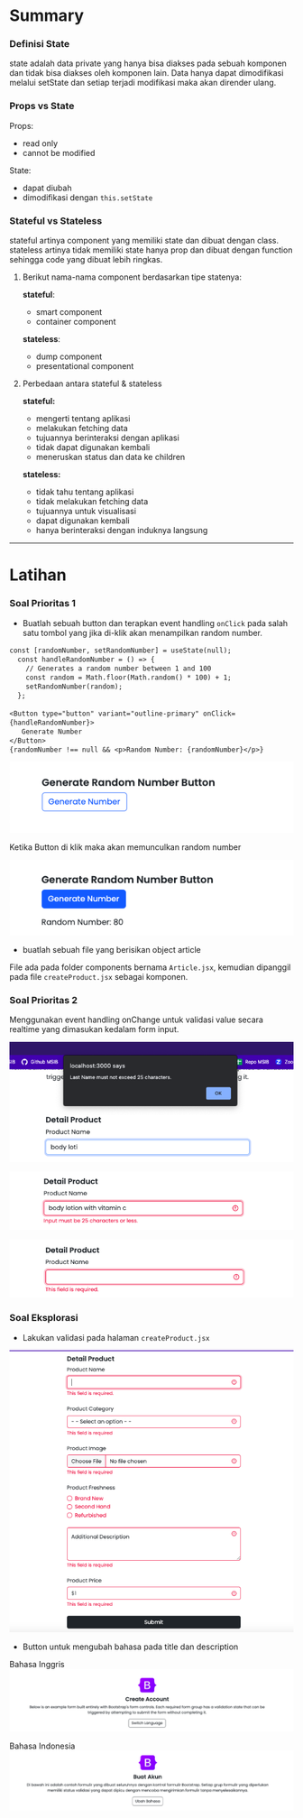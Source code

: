 # Summary

### Definisi State

state adalah data private yang hanya bisa diakses pada sebuah komponen dan tidak bisa diakses oleh komponen lain. Data hanya dapat dimodifikasi melalui setState dan setiap terjadi modifikasi maka akan dirender ulang.

### Props vs State

Props:

- read only
- cannot be modified

State:

- dapat diubah
- dimodifikasi dengan `this.setState`

### Stateful vs Stateless

stateful artinya component yang memiliki state dan dibuat dengan class. stateless artinya tidak memiliki state hanya prop dan dibuat dengan function sehingga code yang dibuat lebih ringkas.

1. Berikut nama-nama component berdasarkan tipe statenya:

   **stateful**:

   - smart component
   - container component

   **stateless**:

   - dump component
   - presentational component

2. Perbedaan antara stateful & stateless

   **stateful:**

   - mengerti tentang aplikasi
   - melakukan fetching data
   - tujuannya berinteraksi dengan aplikasi
   - tidak dapat digunakan kembali
   - meneruskan status dan data ke children

   **stateless:**

   - tidak tahu tentang aplikasi
   - tidak melakukan fetching data
   - tujuannya untuk visualisasi
   - dapat digunakan kembali
   - hanya berinteraksi dengan induknya langsung

---

# Latihan

### Soal Prioritas 1

- Buatlah sebuah button dan terapkan event handling `onClick` pada salah satu tombol yang jika di-klik akan menampilkan random number.

```
const [randomNumber, setRandomNumber] = useState(null);
  const handleRandomNumber = () => {
    // Generates a random number between 1 and 100
    const random = Math.floor(Math.random() * 100) + 1;
    setRandomNumber(random);
  };

<Button type="button" variant="outline-primary" onClick={handleRandomNumber}>
   Generate Number
</Button>
{randomNumber !== null && <p>Random Number: {randomNumber}</p>}
```

![random-number](./screenshots/generate-number-01.png)

Ketika Button di klik maka akan memunculkan random number

![random-number](./screenshots/generate-number-02.png)

- buatlah sebuah file yang berisikan object article

File ada pada folder components bernama `Article.jsx`, kemudian dipanggil pada file `createProduct.jsx` sebagai komponen.

### Soal Prioritas 2

Menggunakan event handling onChange untuk validasi value secara realtime yang dimasukan kedalam form input.

![product-name](./screenshots/product-name-01.png)

![product-name](./screenshots/product-name-02.png)

![product-name](./screenshots/product-name-03.png)

### Soal Eksplorasi

- Lakukan validasi pada halaman `createProduct.jsx`

![form](./screenshots/form-validation.png)

- Button untuk mengubah bahasa pada title dan description

Bahasa Inggris
![english](./screenshots/english.png)

Bahasa Indonesia
![indo](./screenshots/indonesia.png)
